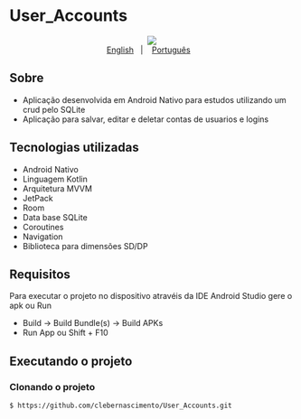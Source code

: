 # User_Accounts

<p align="center">
    <img src="https://github.com/clebernascimento/Chock_Norris/blob/master/app/src/main/res/drawable/chock_norriss.JPG"/>
    </br>
    <a href="readme_en.md">English</a>&nbsp;&nbsp;&nbsp;|&nbsp;&nbsp;&nbsp;
    <a href="readme.md">Português</a>&nbsp;&nbsp;&nbsp;
</p>

## Sobre
- Aplicação desenvolvida em Android Nativo para estudos utilizando um crud pelo SQLite
- Aplicação para salvar, editar e deletar contas de usuarios e logins

## Tecnologias utilizadas
- Android Nativo
- Linguagem Kotlin
- Arquitetura MVVM
- JetPack
- Room
- Data base SQLite
- Coroutines
- Navigation
- Biblioteca para dimensões SD/DP

## Requisitos
Para executar o projeto no dispositivo atravéis da IDE Android Studio gere o apk ou Run
- Build -> Build Bundle(s) -> Build APKs 
- Run App ou Shift + F10

## Executando o projeto
### Clonando o projeto
```bash
$ https://github.com/clebernascimento/User_Accounts.git
```
